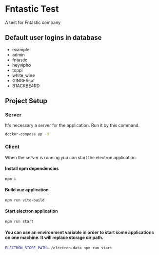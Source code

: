 # Fntastic Test

A test for Fntastic company

## Default user logins in database
- example
- admin
- fntastic
- heyvipho
- toppi
- white_wine
- GINGERcat
- B1ACKBE4RD

## Project Setup

### Server

It's necessary a server for the application. Run it by this command.

```sh
docker-compose up -d
```

### Client

When the server is running you can start the electron application.

#### Install npm dependencies

```sh
npm i
```

#### Build vue application

```sh
npm run vite-build
```

#### Start electron application

```sh
npm run start
```

#### You can use an environment variable in order to start some applications on one machine. It will replace storage dir path.

```sh
ELECTRON_STORE_PATH=./electron-data npm run start
```
